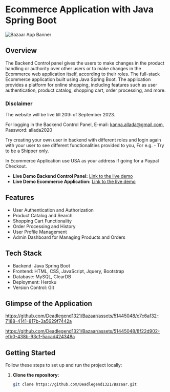 # Ecommerce Application with Java Spring Boot

![Bazaar App Banner](https://github.com/Deadlegend1321/Bazaar/assets/51445048/767799a3-45cb-4cec-95d7-dfa9c5c413b9) <!-- Replace with an image that represents your app -->

## Overview

The Backend Control panel gives the users to make changes in the product handling or authority over other users or to make changes in the Ecommerce web application itself, according to their roles.
The full-stack Ecommerce application built using Java Spring Boot. The application provides a platform for online shopping, including features such as user authentication, product catalog, shopping cart, order processing, and more.

### Disclaimer
The website will be live till 20th of September 2023.

For logging in the Backend Control Panel, E-mail: kanna.allada@gmail.com, Password: allada2020

Try creating your own user in backend with different roles and login again with your user to see different functionalities provided to you, For e.g. - Try to be a Shipper only.

In Ecommerce Application use USA as your address if going for a Paypal Checkout.

- **Live Demo Backend Control Panel:** [Link to the live demo](https://bazaar-admin-4104de4d8d2d.herokuapp.com/)
- **Live Demo Ecommerce Application:** [Link to the live demo](https://bazaar-a7ef40befd94.herokuapp.com/)

## Features

- User Authentication and Authorization
- Product Catalog and Search
- Shopping Cart Functionality
- Order Processing and History
- User Profile Management
- Admin Dashboard for Managing Products and Orders

## Tech Stack

- Backend: Java Spring Boot
- Frontend: HTML, CSS, JavaScript, Jquery, Bootstrap
- Database: MySQL, ClearDB
- Deployment: Heroku
- Version Control: Git

## Glimpse of the Application
https://github.com/Deadlegend1321/Bazaar/assets/51445048/c7c6af32-7188-4141-817b-3a5629f7442a

https://github.com/Deadlegend1321/Bazaar/assets/51445048/8f22d902-efb0-438b-93c1-5acad424348a

## Getting Started

Follow these steps to set up and run the project locally:

1. **Clone the repository:**

   ```bash
   git clone https://github.com/Deadlegend1321/Bazaar.git

